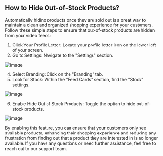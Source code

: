 ## How to Hide Out-of-Stock Products?

Automatically hiding products once they are sold out is a great way to maintain a clean and organized shopping experience for your customers. Follow these simple steps to ensure that out-of-stock products are hidden from your video feeds:
1. Click Your Profile Letter: Locate your profile letter icon on the lower left of your screen.
2. Go to Settings: Navigate to the "Settings" section.

![image](https://github.com/user-attachments/assets/678203c1-9415-43c8-9c0b-1bad8cb1163d)

4. Select Branding: Click on the "Branding" tab.
5. Look for Stock: Within the "Feed Cards" section, find the "Stock" settings.

![image](https://github.com/user-attachments/assets/248bb4e4-4f17-42f1-8dfe-53ef6c8798da)

6. Enable Hide Out of Stock Products: Toggle the option to hide out-of-stock products.

![image](https://github.com/user-attachments/assets/56ed2848-be60-4947-ae7f-038f8c73a59d)

By enabling this feature, you can ensure that your customers only see available products, enhancing their shopping experience and reducing any frustration from finding out that a product they are interested in is no longer available. If you have any questions or need further assistance, feel free to reach out to our support team.